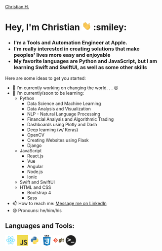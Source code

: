 
<div class="badge-base LI-profile-badge" data-locale="en_US" data-size="medium" data-theme="dark" data-type="VERTICAL" data-vanity="christian-haugen-at-apple" data-version="v1"><a class="badge-base__link LI-simple-link" href="https://www.linkedin.com/in/christian-haugen-at-apple?trk=profile-badge">Christian H.</a></div>
              

<h1> Hey, I'm Christian <img src="https://raw.githubusercontent.com/ABSphreak/ABSphreak/master/gifs/Hi.gif" width="30px"> :smiley: </h1> 

<h3>
  <ul>
    <li>I'm a Tools and Automation Engineer at Apple.</li>
    <li>I'm really interested in creating solutions that make peoples' lives more easy and enjoyable</li>
    <li>My favorite languages are Python and JavaScript, but I am learning Swift and SwiftUI, as well as some other skills</li>
  </ul>
</h3>
Here are some ideas to get you started:

* 🔭 I’m currently working on changing the world. . . :wink:
* 🌱 I’m currently/soon to be learning:
  * Python
    * Data Science and Machine Learning
    * Data Analysis and Visualization
    * NLP - Natural Language Processing
    * Financial Analysis and Algorithmic Trading
    * Dashboards using Plotly and Dash
    * Deep learning (w/ Keras)
    * OpenCV
    * Creating Websites using Flask
    * Django
  * JavaScript
    * React.js
    * Vue
    * Angular
    * Node.js
    * Ionic
  * Swift and SwiftUI
  * HTML and CSS
    * Bootstrap 4
    * Sass
* 📫 How to reach me: [Message me on LinkedIn](https://www.linkedin.com/in/christian-haugen-at-apple/)
* 😄 Pronouns: he/him/his

## Languages and Tools:  
<code><img height="35" src="https://raw.githubusercontent.com/github/explore/80688e429a7d4ef2fca1e82350fe8e3517d3494d/topics/react/react.png"></code>
<code><img height="35" src="https://raw.githubusercontent.com/github/explore/80688e429a7d4ef2fca1e82350fe8e3517d3494d/topics/javascript/javascript.png"></code>
<code><img height="35" src="https://raw.githubusercontent.com/github/explore/80688e429a7d4ef2fca1e82350fe8e3517d3494d/topics/python/python.png"></code>
<code><img height="35" src="https://raw.githubusercontent.com/github/explore/80688e429a7d4ef2fca1e82350fe8e3517d3494d/topics/css/css.png"></code>
<code><img height="35" src="https://raw.githubusercontent.com/github/explore/80688e429a7d4ef2fca1e82350fe8e3517d3494d/topics/git/git.png"></code>
<code><img height="35" src="https://raw.githubusercontent.com/github/explore/80688e429a7d4ef2fca1e82350fe8e3517d3494d/topics/terminal/terminal.png"></code>
<script src="https://platform.linkedin.com/badges/js/profile.js" async defer type="text/javascript"></script>
